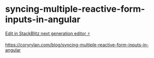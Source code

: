 # syncing-multiple-reactive-form-inputs-in-angular

[Edit in StackBlitz next generation editor ⚡️](https://stackblitz.com/~/github.com/coryrylan/syncing-multiple-reactive-form-inputs-in-angular)

https://coryrylan.com/blog/syncing-multiple-reactive-form-inputs-in-angular